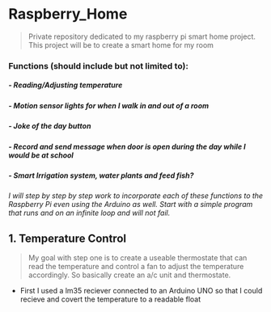 # Raspberry_Home
> Private repository dedicated to my raspberry pi smart home project. 
> This project will be to create a smart home for my room

### Functions (should include but not limited to):
  ##### - Reading/Adjusting temperature
  ##### - Motion sensor lights for when I walk in and out of a room
  ##### - Joke of the day button
  ##### - Record and send message when door is open during the day while I would be at school
  ##### - Smart Irrigation system, water plants and feed fish?

*I will step by step by step work to incorporate each of these functions to the Raspberry Pi
even using the Arduino as well. Start with a simple program that runs and on an infinite
loop and will not fail.*

## 1. Temperature Control
> My goal with step one is to create a useable thermostate that can read the temperature and control a fan 
> to adjust the temperature accordingly. So basically create an a/c unit and thermostate. 

- First I used a lm35 reciever connected to an Arduino UNO so that I could recieve and covert the temperature to a readable float

